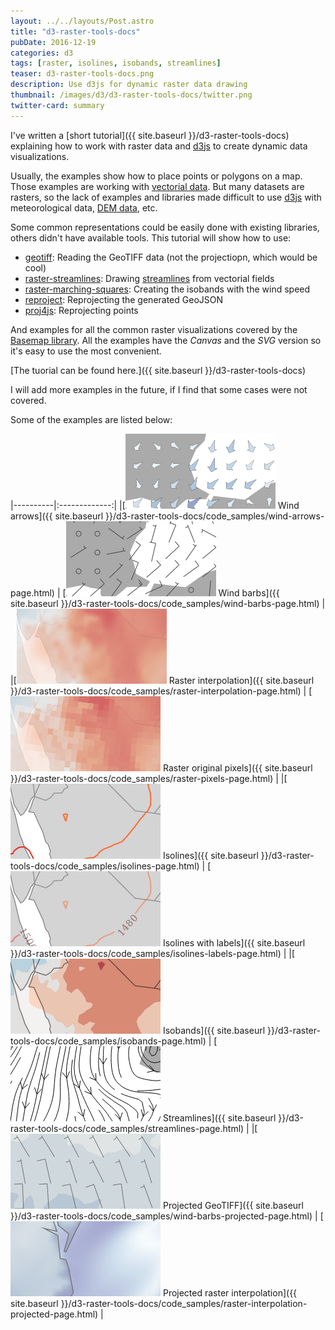 ```yaml
---
layout: ../../layouts/Post.astro
title: "d3-raster-tools-docs"
pubDate: 2016-12-19
categories: d3
tags: [raster, isolines, isobands, streamlines]
teaser: d3-raster-tools-docs.png
description: Use d3js for dynamic raster data drawing
thumbnail: /images/d3/d3-raster-tools-docs/twitter.png
twitter-card: summary
---
```


I've written a [short tutorial]({{ site.baseurl }}/d3-raster-tools-docs) explaining how to work with raster data and [d3js](https://d3js.org/) to create dynamic data visualizations.

Usually, the examples show how to place points or polygons on a map. Those examples are working with [vectorial data](http://gis.stackexchange.com/questions/57142/what-is-the-difference-between-vector-and-raster-data-models). But many datasets are rasters, so the lack of examples and libraries made difficult to use [d3js](https://d3js.org/) with meteorological data, [DEM data](https://en.wikipedia.org/wiki/Digital_elevation_model), etc.

Some common representations could be easily done with existing libraries, others didn't have available tools. This tutorial will show how to use:

- [geotiff](https://github.com/constantinius/geotiff.js): Reading the GeoTIFF data (not the projectiopn, which would be cool)
- [raster-streamlines](https://github.com/rveciana/raster-streamlines): Drawing [streamlines](https://en.wikipedia.org/wiki/Streamlines,_streaklines,_and_pathlines) from vectorial fields
- [raster-marching-squares](https://github.com/rveciana/raster-marching-squares): Creating the isobands with the wind speed
- [reproject](https://github.com/perliedman/reproject): Reprojecting the generated GeoJSON
- [proj4js](http://proj4js.org/): Reprojecting points

And examples for all the common raster visualizations covered by the [Basemap library](http://basemaptutorial.readthedocs.io/en/latest/). All the examples have the _Canvas_ and the _SVG_ version so it's easy to use the most convenient.

[The tuorial can be found here.]({{ site.baseurl }}/d3-raster-tools-docs)

I will add more examples in the future, if I find that some cases were not covered.

Some of the examples are listed below:

|----------|:-------------:|
|[<img src="/images/d3/d3-raster-tools-docs/arrows.png" /> Wind arrows]({{ site.baseurl }}/d3-raster-tools-docs/code_samples/wind-arrows-page.html) | [<img src="/images/d3/d3-raster-tools-docs/barbs.png" /> Wind barbs]({{ site.baseurl }}/d3-raster-tools-docs/code_samples/wind-barbs-page.html) |
|[<img src="/images/d3/d3-raster-tools-docs/raster-interpolate.png" /> Raster interpolation]({{ site.baseurl }}/d3-raster-tools-docs/code_samples/raster-interpolation-page.html) | [<img src="/images/d3/d3-raster-tools-docs/raster-pixel.png" /> Raster original pixels]({{ site.baseurl }}/d3-raster-tools-docs/code_samples/raster-pixels-page.html) |
|[<img src="/images/d3/d3-raster-tools-docs/isolines.png" /> Isolines]({{ site.baseurl }}/d3-raster-tools-docs/code_samples/isolines-page.html) | [<img src="/images/d3/d3-raster-tools-docs/isolines-labels.png" /> Isolines with labels]({{ site.baseurl }}/d3-raster-tools-docs/code_samples/isolines-labels-page.html) |
|[<img src="/images/d3/d3-raster-tools-docs/isobands.png" /> Isobands]({{ site.baseurl }}/d3-raster-tools-docs/code_samples/isobands-page.html) | [<img src="/images/d3/d3-raster-tools-docs/streamlines.png" /> Streamlines]({{ site.baseurl }}/d3-raster-tools-docs/code_samples/streamlines-page.html) |
|[<img src="/images/d3/d3-raster-tools-docs/projection.png" /> Projected GeoTIFF]({{ site.baseurl }}/d3-raster-tools-docs/code_samples/wind-barbs-projected-page.html) | [<img src="/images/d3/d3-raster-tools-docs/raster-interpolate-projection.png" /> Projected raster interpolation]({{ site.baseurl }}/d3-raster-tools-docs/code_samples/raster-interpolation-projected-page.html) |
